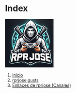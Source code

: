 # Index
![text alternatiu](rprjose.jpeg).

1. [Inicio](https://github.com/rprjosexd/rpr)
2. [rprjose gusts](gustsrprjose.md)
3. [Enllaces de rprjose (Canales)](Canalesrprjose)
